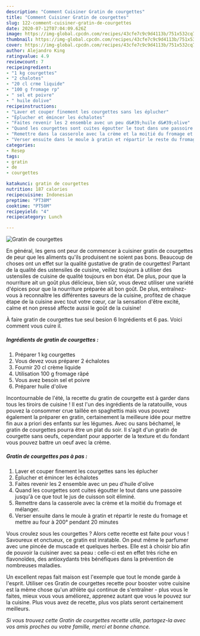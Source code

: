 ```yaml
---
description: "Comment Cuisiner Gratin de courgettes"
title: "Comment Cuisiner Gratin de courgettes"
slug: 122-comment-cuisiner-gratin-de-courgettes
date: 2020-07-12T07:04:09.626Z
image: https://img-global.cpcdn.com/recipes/43cfe7c9c9d4113b/751x532cq70/gratin-de-courgettes-photo-principale-de-la-recette.jpg
thumbnail: https://img-global.cpcdn.com/recipes/43cfe7c9c9d4113b/751x532cq70/gratin-de-courgettes-photo-principale-de-la-recette.jpg
cover: https://img-global.cpcdn.com/recipes/43cfe7c9c9d4113b/751x532cq70/gratin-de-courgettes-photo-principale-de-la-recette.jpg
author: Alejandro King
ratingvalue: 4.9
reviewcount: 7
recipeingredient:
- "1 kg courgettes"
- "2 chalotes"
- "20 cl crme liquide"
- "100 g fromage rp"
- " sel et poivre"
- " huile dolive"
recipeinstructions:
- "Laver et couper finement les courgettes sans les éplucher"
- "Éplucher et émincer les échalotes"
- "Faites revenir les 2 ensemble avec un peu d&#39;huile d&#39;olive"
- "Quand les courgettes sont cuites égoutter le tout dans une passoire jusqu&#39;à ce que tout le jus de cuisson soit éliminé."
- "Remettre dans la casserole avec la crème et la moitié du fromage et mélanger."
- "Verser ensuite dans le moule à gratin et répartir le reste du fromage et mettre au four à 200° pendant 20 minutes"
categories:
- Resep
tags:
- gratin
- de
- courgettes

katakunci: gratin de courgettes 
nutrition: 187 calories
recipecuisine: Indonesian
preptime: "PT38M"
cooktime: "PT50M"
recipeyield: "4"
recipecategory: Lunch

---
```



![Gratin de courgettes](https://img-global.cpcdn.com/recipes/43cfe7c9c9d4113b/751x532cq70/gratin-de-courgettes-photo-principale-de-la-recette.jpg)

En général, les gens ont peur de commencer à cuisiner gratin de courgettes de peur que les aliments qu'ils produisent ne soient pas bons. Beaucoup de choses ont un effet sur la qualité gustative de gratin de courgettes! Partant de la qualité des ustensiles de cuisine, veillez toujours à utiliser des ustensiles de cuisine de qualité toujours en bon état. De plus, pour que la nourriture ait un goût plus délicieux, bien sûr, vous devez utiliser une variété d'épices pour que la nourriture préparée ait bon goût. De plus, entraînez-vous à reconnaître les différentes saveurs de la cuisine, profitez de chaque étape de la cuisine avec tout votre cœur, car la sensation d'être excité, calme et non pressé affecte aussi le goût de la cuisine!

<!--inarticleads1-->

À faire gratin de courgettes tue seul besion 6 Ingrédients et 6 pas. Voici comment vous cuire il.

##### Ingrédients de gratin de courgettes :

1. Préparer 1 kg courgettes
1. Vous devez vous préparer 2 échalotes
1. Fournir 20 cl crème liquide
1. Utilisation 100 g fromage râpé
1. Vous avez besoin  sel et poivre
1. Préparer  huile d&#39;olive


Incontournable de l&#39;été, la recette du gratin de courgette est à garder dans tous les tiroirs de cuisine ! Il est l&#39;un des ingrédients de la ratatouille, vous pouvez la consommer crue taillée en spaghettis mais vous pouvez également la préparer en gratin, certainement la meilleure idée pour mettre fin aux a priori des enfants sur les légumes. Avec ou sans béchamel, le gratin de courgettes pourra être un plat du soir. Il s&#39;agit d&#39;un gratin de courgette sans oeufs, cependant pour apporter de la texture et du fondant vous pouvez battre un oeuf avec la crème. 

<!--inarticleads2-->

##### Gratin de courgettes pas à pas :

1. Laver et couper finement les courgettes sans les éplucher
1. Éplucher et émincer les échalotes
1. Faites revenir les 2 ensemble avec un peu d&#39;huile d&#39;olive
1. Quand les courgettes sont cuites égoutter le tout dans une passoire jusqu&#39;à ce que tout le jus de cuisson soit éliminé.
1. Remettre dans la casserole avec la crème et la moitié du fromage et mélanger.
1. Verser ensuite dans le moule à gratin et répartir le reste du fromage et mettre au four à 200° pendant 20 minutes


Vous croulez sous les courgettes ? Alors cette recette est faite pour vous ! Savoureux et onctueux, ce gratin est inratable. On peut même le parfumer avec une pincée de muscade et quelques herbes. Elle est à choisir bio afin de pouvoir la cuisiner avec sa peau : celle-ci est en effet très riche en flavonoïdes, des antioxydants très bénéfiques dans la prévention de nombreuses maladies. 

<!--inarticleads1-->

<p>
Un excellent repas fait maison est l'exemple que tout le monde garde à l'esprit. Utiliser ces Gratin de courgettes recette pour booster votre cuisine est la même chose qu'un athlète qui continue de s'entraîner - plus vous le faites, mieux vous vous améliorez, apprenez autant que vous le pouvez sur la cuisine. Plus vous avez de recette, plus vos plats seront certainement meilleurs.
</p>

<p>
<i>Si vous trouvez cette Gratin de courgettes recette utile, partagez-la avec vos amis proches ou votre famille, merci et bonne chance.</i>
</p>
